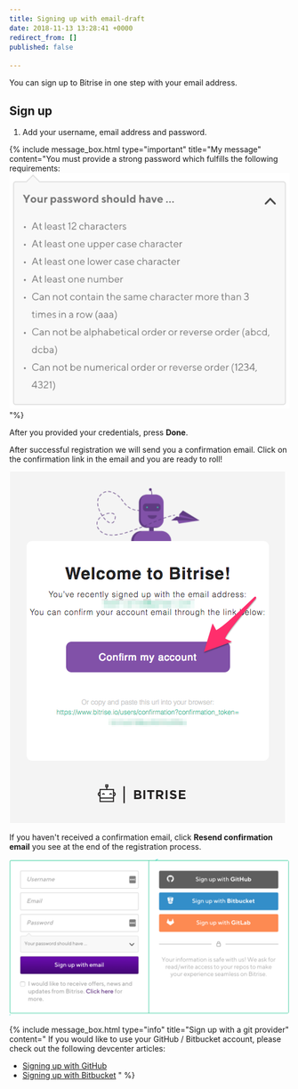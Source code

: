 ```yaml
---
title: Signing up with email-draft
date: 2018-11-13 13:28:41 +0000
redirect_from: []
published: false

---
```

You can sign up to Bitrise in one step with your email address.

## Sign up

1. Add your username, email address and password.

{% include message_box.html type="important" title="My message" content="You must provide a strong password which fulfills the following requirements: ![](/img/your-password-should-have-1.png)"%}

After you provided your credentials, press **Done**.

After successful registration we will send you a confirmation email. Click on the confirmation link in the email and you are ready to roll!

![Screenshot](/img/signing-up/confirmation-email.png)

If you haven't received a confirmation email, click **Resend confirmation email** you see at the end of the registration process.

![](/img/sign-up1.png)

{% include message_box.html type="info" title="Sign up with a git provider" content=" If you would like to use your GitHub / Bitbucket account, please check out the following devcenter articles:

* [Signing up with GitHub](/getting-started/signing-up/signing-up-with-github)
* [Signing up with Bitbucket](/getting-started/signing-up/signing-up-with-bitbucket)
  " %}
